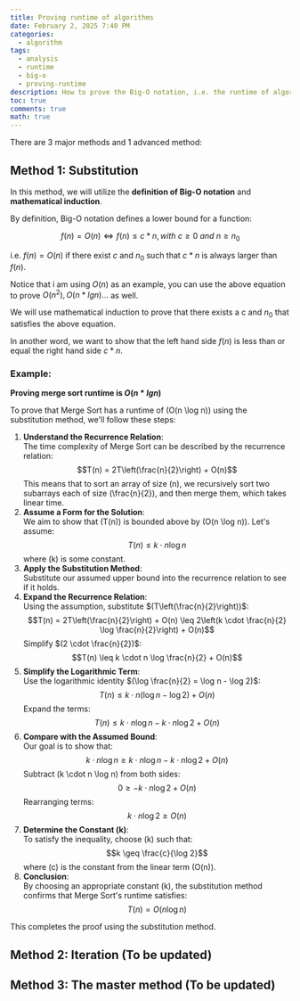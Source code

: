 ```yaml
---
title: Proving runtime of algorithms
date: February 2, 2025 7:40 PM
categories:
  - algorithm
tags:
  - analysis
  - runtime
  - big-o
  - proving-runtime
description: How to prove the Big-O notation, i.e. the runtime of algorithms
toc: true
comments: true
math: true
---
```

There are 3 major methods and 1 advanced method:

## Method 1: Substitution

In this method, we will utilize the **definition of Big-O notation** and **mathematical induction**.

By definition, Big-O notation defines a lower bound for a function:

$$f(n) = O(n) \Longleftrightarrow f(n) \le c*n, with \ c \ge 0\ and\ n \ge n_{0}$$

i.e. $f(n) = O(n)$ if there exist $c$ and $n_{0}$ such that $c*n$ is always larger than $f(n)$.

Notice that i am using $O(n)$ as an example, you can use the above equation to prove $O(n^{2}), O(n*lgn)...$ as well.

We will use mathematical induction to prove that there exists a c and $n_{0}$ that satisfies the above equation.

In another word, we want to show that the left hand side $f(n)$ is less than or equal the right hand side $c*n$.

### Example:

**Proving merge sort runtime is $O(n*lgn)$**

To prove that Merge Sort has a runtime of (O(n \log n)) using the substitution method, we'll follow these steps:

1. **Understand the Recurrence Relation**:\
   The time complexity of Merge Sort can be described by the recurrence relation:\
   $$T(n) = 2T\left(\frac{n}{2}\right) + O(n)$$
   This means that to sort an array of size (n), we recursively sort two subarrays each of size (\frac{n}{2}), and then merge them, which takes linear time.
2. **Assume a Form for the Solution**:\
   We aim to show that (T(n)) is bounded above by (O(n \log n)). Let's assume:\
   $$T(n) \leq k \cdot n \log n$$
   where (k) is some constant.
3. **Apply the Substitution Method**:\
   Substitute our assumed upper bound into the recurrence relation to see if it holds.
4. **Expand the Recurrence Relation**:\
   Using the assumption, substitute $(T\left(\frac{n}{2}\right))$:\
   $$T(n) = 2T\left(\frac{n}{2}\right) + O(n) \leq 2\left(k \cdot \frac{n}{2} \log \frac{n}{2}\right) + O(n)$$
   Simplify $(2 \cdot \frac{n}{2})$:\
   $$T(n) \leq k \cdot n \log \frac{n}{2} + O(n)$$
5. **Simplify the Logarithmic Term**:\
   Use the logarithmic identity $(\log \frac{n}{2} = \log n - \log 2)$:\
   $$T(n) \leq k \cdot n (\log n - \log 2) + O(n)$$
   Expand the terms:\
   $$T(n) \leq k \cdot n \log n - k \cdot n \log 2 + O(n)$$
6. **Compare with the Assumed Bound**:\
   Our goal is to show that:\
   $$k \cdot n \log n \geq k \cdot n \log n - k \cdot n \log 2 + O(n)$$
   Subtract (k \cdot n \log n) from both sides:\
   $$0 \geq -k \cdot n \log 2 + O(n)$$
   Rearranging terms:\
   $$k \cdot n \log 2 \geq O(n)$$
7. **Determine the Constant (k)**:\
   To satisfy the inequality, choose (k) such that:\
   $$k \geq \frac{c}{\log 2}$$
   where (c) is the constant from the linear term (O(n)).
8. **Conclusion**:\
   By choosing an appropriate constant (k), the substitution method confirms that Merge Sort's runtime satisfies:\
   $$T(n) = O(n \log n)$$

This completes the proof using the substitution method.

## Method 2: Iteration (To be updated)

## Method 3: The master method (To be updated)
